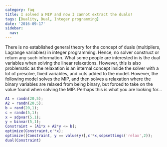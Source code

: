 ```yaml
---
category: faq
title: I solved a MIP and now I cannot extract the duals!
tags: [Duality, Dual, Integer programming]
date: '2016-09-17'
sidebar:
  nav:
---
```


There is no established general theory for the concept of duals (multipliers, Lagrange variables) in integer programming. Hence, no solver construct or return any such information. What some people are interested in is the dual variables when solving the linear relaxations. However, this is also problematic as the relaxation is an internal concept inside the solver with a lot of presolve, fixed variables, and cuts added to the model. However, the following model solves the MIP, and then solves a relaxation where the binary variables are relaxed from being binary, but forced to take on the value found when solving the MIP. Perhaps this is what you are looking for...

````matlab
A1 = randn(20,5);
A2 = randn(20,5);
b = rand(20,1);
c = randn(5,1);
x = sdpvar(5,1);
y = binvar(5,1);
Constraint = [A1*x + A2*y <= b];
optimize(Constraint,c'*x);
optimize([Constraint, y == value(y)],c'*x,sdpsettings('relax',2));
dual(Constraint)
````
